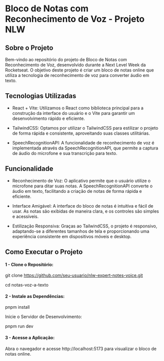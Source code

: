 
# Bloco de Notas com Reconhecimento de Voz - Projeto NLW

## Sobre o Projeto
Bem-vindo ao repositório do projeto de Bloco de Notas com Reconhecimento de Voz, desenvolvido durante a Next Level Week da Rocketseat. O objetivo deste projeto é criar um bloco de notas online que utiliza a tecnologia de reconhecimento de voz para converter áudio em texto.

## Tecnologias Utilizadas

- React + Vite: Utilizamos o React como biblioteca principal para a construção da interface do usuário e o Vite para garantir um desenvolvimento rápido e eficiente.

- TailwindCSS: Optamos por utilizar o TailwindCSS para estilizar o projeto de forma rápida e consistente, aproveitando suas classes utilitárias.

- SpeechRecognitionAPI: A funcionalidade de reconhecimento de voz é implementada através da SpeechRecognitionAPI, que permite a captura de áudio do microfone e sua transcrição para texto.

## Funcionalidade

- Reconhecimento de Voz: O aplicativo permite que o usuário utilize o microfone para ditar suas notas. A SpeechRecognitionAPI converte o áudio em texto, facilitando a criação de notas de forma rápida e eficiente.

- Interface Amigável: A interface do bloco de notas é intuitiva e fácil de usar. As notas são exibidas de maneira clara, e os controles são simples e acessíveis.

- Estilização Responsiva: Graças ao TailwindCSS, o projeto é responsivo, adaptando-se a diferentes tamanhos de tela e proporcionando uma experiência consistente em dispositivos móveis e desktop.

## Como Executar o Projeto

#### 1 - Clone o Repositório:

git clone https://github.com/seu-usuario/nlw-expert-notes-voice.git

cd notas-voz-a-texto

#### 2 - Instale as Dependências:

pnpm install

Inicie o Servidor de Desenvolvimento:

pnpm run dev

#### 3 - Acesse a Aplicação:

Abra o navegador e acesse http://localhost:5173 para visualizar o bloco de notas online.
